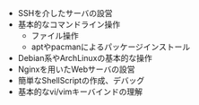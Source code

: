 * SSHを介したサーバの設営
* 基本的なコマンドライン操作
    * ファイル操作
    * aptやpacmanによるパッケージインストール
* Debian系やArchLinuxの基本的な操作
* Nginxを用いたWebサーバの設営
* 簡単なShellScriptの作成、デバッグ
* 基本的なvi/vimキーバインドの理解
